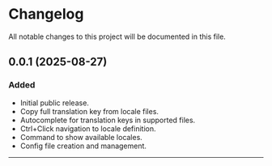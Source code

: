# Changelog

All notable changes to this project will be documented in this file.

## 0.0.1 (2025-08-27)

### Added

- Initial public release.
- Copy full translation key from locale files.
- Autocomplete for translation keys in supported files.
- Ctrl+Click navigation to locale definition.
- Command to show available locales.
- Config file creation and management.

---
